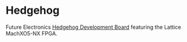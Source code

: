 # Hedgehog
Future Electronics [Hedgehog Development Board](https://github.com/Future-Electronics-Design-Center/Hedgehog) featuring the Lattice MachXO5-NX FPGA.
